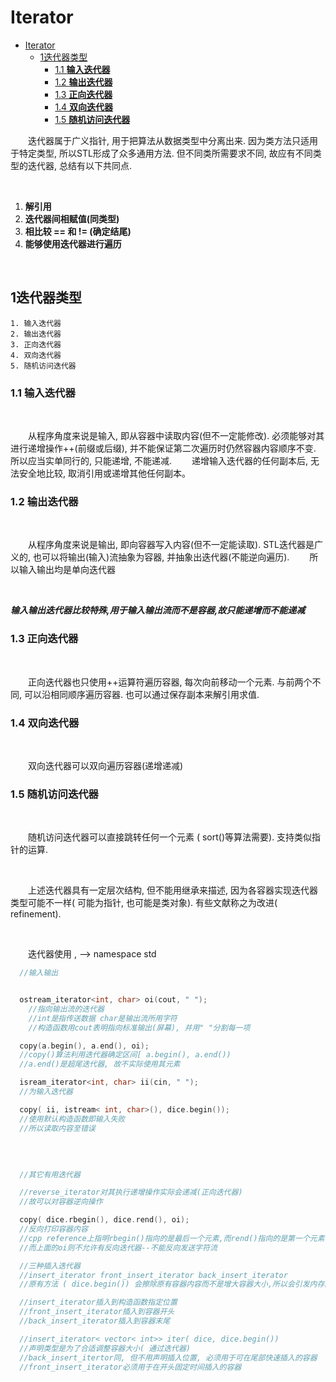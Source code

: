 #  Iterator


<!-- @import "[TOC]" {cmd="toc" depthFrom=1 depthTo=6 orderedList=false} -->

<!-- code_chunk_output -->

- [Iterator](#iterator)
  - [1迭代器类型](#1迭代器类型)
    - [1.1 **输入迭代器**](#11-输入迭代器)
    - [1.2 **输出迭代器**](#12-输出迭代器)
    - [1.3 **正向迭代器**](#13-正向迭代器)
    - [1.4 **双向迭代器**](#14-双向迭代器)
    - [1.5 **随机访问迭代器**](#15-随机访问迭代器)

<!-- /code_chunk_output -->




&emsp;&emsp;迭代器属于广义指针, 用于把算法从数据类型中分离出来. 因为类方法只适用于特定类型, 所以STL形成了众多通用方法. 但不同类所需要求不同, 故应有不同类型的迭代器, 总结有以下共同点.

<br/>

1. **解引用**
2. **迭代器间相赋值(同类型)**
3. **相比较 == 和 != (确定结尾)**
4. **能够使用迭代器进行遍历**

<br/>

## 1迭代器类型

```
1. 输入迭代器
2. 输出迭代器
3. 正向迭代器
4. 双向迭代器
5. 随机访问迭代器
```

### 1.1 **输入迭代器**

<br/>

&emsp;&emsp;从程序角度来说是输入, 即从容器中读取内容(但不一定能修改). 必须能够对其进行递增操作++(前缀或后缀), 并不能保证第二次遍历时仍然容器内容顺序不变. 所以应当实单同行的, 只能递增, 不能递减.
&emsp;&emsp;递增输入迭代器的任何副本后, 无法安全地比较, 取消引用或递增其他任何副本。

### 1.2 **输出迭代器**

<br/>

&emsp;&emsp;从程序角度来说是输出, 即向容器写入内容(但不一定能读取). STL迭代器是广义的, 也可以将输出(输入)流抽象为容器, 并抽象出迭代器(不能逆向遍历).
&emsp;&emsp;所以输入输出均是单向迭代器

<br/>

***输入输出迭代器比较特殊,用于输入输出流而不是容器,故只能递增而不能递减***

### 1.3 **正向迭代器**

<br/>

&emsp;&emsp;正向迭代器也只使用++运算符遍历容器, 每次向前移动一个元素. 与前两个不同, 可以沿相同顺序遍历容器. 也可以通过保存副本来解引用求值. 

### 1.4 **双向迭代器**

<br/>

&emsp;&emsp;双向迭代器可以双向遍历容器(递增递减)

### 1.5 **随机访问迭代器**

<br/>

&emsp;&emsp;随机访问迭代器可以直接跳转任何一个元素 ( sort()等算法需要). 支持类似指针的运算.

<br/>

&emsp;&emsp;上述迭代器具有一定层次结构, 但不能用继承来描述, 因为各容器实现迭代器类型可能不一样( 可能为指针, 也可能是类对象). 有些文献称之为改进( refinement). 

<br/>

&emsp;&emsp;迭代器使用 <iterator>, <algorithm> --> namespace std

```CPP
  //输入输出


  ostream_iterator<int, char> oi(cout, " ");
	//指向输出流的迭代器
	//int是指传送数据 char是输出流所用字符
	//构造函数用cout表明指向标准输出(屏幕), 并用" "分割每一项

  copy(a.begin(), a.end(), oi);
  //copy()算法利用迭代器确定区间[ a.begin(), a.end())
  //a.end()是超尾迭代器, 故不实际使用其元素

  isream_iterator<int, char> ii(cin, " ");
  //为输入迭代器

  copy( ii, istream< int, char>(), dice.begin());
  //使用默认构造函数即输入失败
  //所以读取内容至错误



```
<br/>


```C++
  //其它有用迭代器

  //reverse_iterator对其执行递增操作实际会递减(正向迭代器)
  //故可以对容器逆向操作

  copy( dice.rbegin(), dice.rend(), oi);
  //反向打印容器内容
  //cpp reference上指明rbegin()指向的是最后一个元素,而rend()指向的是第一个元素前面的位置.这样符合STL通用区间
  //而上面的oi则不允许有反向迭代器--不能反向发送字符流

  //三种插入迭代器
  //insert_iterator front_insert_iterator back_insert_iterator
  //原有方法 ( dice.begin()) 会擦除原有容器内容而不是增大容器大小,所以会引发内存问题

  //insert_iterator插入到构造函数指定位置
  //front_insert_iterator插入到容器开头
  //back_insert_iterator插入到容器末尾

  //insert_iterator< vector< int>> iter( dice, dice.begin())
  //声明类型是为了合适调整容器大小( 通过迭代器)
  //back_insert_itertor同, 但不用声明插入位置, 必须用于可在尾部快速插入的容器
  //front_insert_iterator必须用于在开头固定时间插入的容器


```